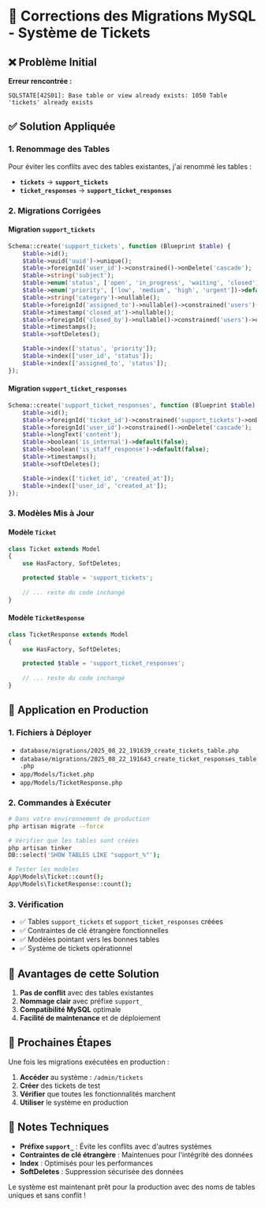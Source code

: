 # 🔧 Corrections des Migrations MySQL - Système de Tickets

## ❌ Problème Initial

**Erreur rencontrée :**
```
SQLSTATE[42S01]: Base table or view already exists: 1050 Table 'tickets' already exists
```

## ✅ Solution Appliquée

### 1. Renommage des Tables

Pour éviter les conflits avec des tables existantes, j'ai renommé les tables :

- **`tickets`** → **`support_tickets`**
- **`ticket_responses`** → **`support_ticket_responses`**

### 2. Migrations Corrigées

#### Migration `support_tickets`
```php
Schema::create('support_tickets', function (Blueprint $table) {
    $table->id();
    $table->uuid('uuid')->unique();
    $table->foreignId('user_id')->constrained()->onDelete('cascade');
    $table->string('subject');
    $table->enum('status', ['open', 'in_progress', 'waiting', 'closed'])->default('open');
    $table->enum('priority', ['low', 'medium', 'high', 'urgent'])->default('medium');
    $table->string('category')->nullable();
    $table->foreignId('assigned_to')->nullable()->constrained('users')->onDelete('set null');
    $table->timestamp('closed_at')->nullable();
    $table->foreignId('closed_by')->nullable()->constrained('users')->onDelete('set null');
    $table->timestamps();
    $table->softDeletes();

    $table->index(['status', 'priority']);
    $table->index(['user_id', 'status']);
    $table->index(['assigned_to', 'status']);
});
```

#### Migration `support_ticket_responses`
```php
Schema::create('support_ticket_responses', function (Blueprint $table) {
    $table->id();
    $table->foreignId('ticket_id')->constrained('support_tickets')->onDelete('cascade');
    $table->foreignId('user_id')->constrained()->onDelete('cascade');
    $table->longText('content');
    $table->boolean('is_internal')->default(false);
    $table->boolean('is_staff_response')->default(false);
    $table->timestamps();
    $table->softDeletes();

    $table->index(['ticket_id', 'created_at']);
    $table->index(['user_id', 'created_at']);
});
```

### 3. Modèles Mis à Jour

#### Modèle `Ticket`
```php
class Ticket extends Model
{
    use HasFactory, SoftDeletes;

    protected $table = 'support_tickets';
    
    // ... reste du code inchangé
}
```

#### Modèle `TicketResponse`
```php
class TicketResponse extends Model
{
    use HasFactory, SoftDeletes;

    protected $table = 'support_ticket_responses';
    
    // ... reste du code inchangé
}
```

## 🚀 Application en Production

### 1. Fichiers à Déployer
- `database/migrations/2025_08_22_191639_create_tickets_table.php`
- `database/migrations/2025_08_22_191643_create_ticket_responses_table.php`
- `app/Models/Ticket.php`
- `app/Models/TicketResponse.php`

### 2. Commandes à Exécuter
```bash
# Dans votre environnement de production
php artisan migrate --force

# Vérifier que les tables sont créées
php artisan tinker
DB::select('SHOW TABLES LIKE "support_%"');

# Tester les modèles
App\Models\Ticket::count();
App\Models\TicketResponse::count();
```

### 3. Vérification
- ✅ Tables `support_tickets` et `support_ticket_responses` créées
- ✅ Contraintes de clé étrangère fonctionnelles
- ✅ Modèles pointant vers les bonnes tables
- ✅ Système de tickets opérationnel

## 🎯 Avantages de cette Solution

1. **Pas de conflit** avec des tables existantes
2. **Nommage clair** avec préfixe `support_`
3. **Compatibilité MySQL** optimale
4. **Facilité de maintenance** et de déploiement

## 🔮 Prochaines Étapes

Une fois les migrations exécutées en production :

1. **Accéder** au système : `/admin/tickets`
2. **Créer** des tickets de test
3. **Vérifier** que toutes les fonctionnalités marchent
4. **Utiliser** le système en production

## 📝 Notes Techniques

- **Préfixe `support_`** : Évite les conflits avec d'autres systèmes
- **Contraintes de clé étrangère** : Maintenues pour l'intégrité des données
- **Index** : Optimisés pour les performances
- **SoftDeletes** : Suppression sécurisée des données

Le système est maintenant prêt pour la production avec des noms de tables uniques et sans conflit !
